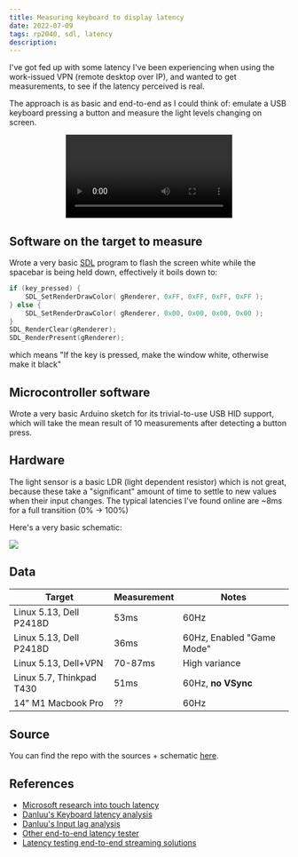 ```yaml
---
title: Measuring keyboard to display latency
date: 2022-07-09
tags: rp2040, sdl, latency
description: 
---
```


I've got fed up with some latency I've been experiencing when using the work-issued VPN (remote desktop over IP), and wanted to 
get measurements, to see if the latency perceived is real.

The approach is as basic and end-to-end as I could think of: emulate a USB keyboard pressing a button and measure the light levels changing on screen. 

<center>
  <video controls="true">
    <source src="/videos/delay-measure.webm" type="video/webm">
  </video>
</center>


## Software on the target to measure

Wrote a very basic [SDL](https://www.libsdl.org/) program to flash the screen white while the spacebar is being held down, effectively it boils down to:

```c
if (key_pressed) {
    SDL_SetRenderDrawColor( gRenderer, 0xFF, 0xFF, 0xFF, 0xFF );
} else {
    SDL_SetRenderDrawColor( gRenderer, 0x00, 0x00, 0x00, 0x00 );
}
SDL_RenderClear(gRenderer);
SDL_RenderPresent(gRenderer);
```

which means "If the key is pressed, make the window white, otherwise make it black"


## Microcontroller software

Wrote a very basic Arduino sketch for its trivial-to-use USB HID support, which will take the mean result of 10 measurements after detecting a button press.

## Hardware

The light sensor is a basic LDR (light dependent resistor) which is not great, because these take a "significant" amount of time to settle to new values when their input changes. The typical latencies I've found online are ~8ms for a full transition (0% -> 100%)

Here's a very basic schematic:

![](/images/latency-schematic.png)

## Data


|Target|Measurement|Notes|
|------|-----------|-----|
|Linux 5.13, Dell P2418D|53ms|60Hz|
|Linux 5.13, Dell P2418D|36ms|60Hz, Enabled "Game Mode"|
|Linux 5.13, Dell+VPN|70-87ms|High variance|
|Linux 5.7, Thinkpad T430|51ms|60Hz, **no VSync**|
|14" M1 Macbook Pro|??|60Hz|


## Source

You can find the repo with the sources + schematic [here](https://github.com/DavidVentura/display-latency-measurement).

## References

- [Microsoft research into touch latency](https://www.youtube.com/watch?v=vOvQCPLkPt4)
- [Danluu's Keyboard latency analysis](https://danluu.com/keyboard-latency/)
- [Danluu's Input lag analysis](https://danluu.com/input-lag/)
- [Other end-to-end latency tester](https://thume.ca/2020/05/20/making-a-latency-tester/)
- [Latency testing end-to-end streaming solutions](https://thume.ca/2022/05/15/latency-testing-streaming/)
